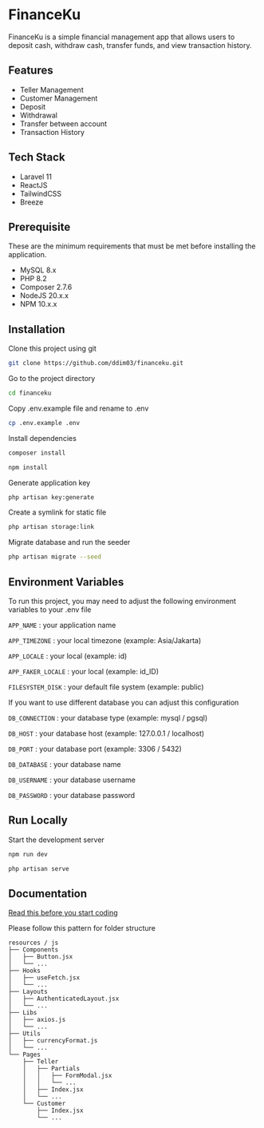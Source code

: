 
# FinanceKu

FinanceKu is a simple financial management app that allows users to deposit cash, withdraw cash, transfer funds, and view transaction history.

## Features

- Teller Management
- Customer Management
- Deposit 
- Withdrawal
- Transfer between account
- Transaction History

## Tech Stack

- Laravel 11
- ReactJS
- TailwindCSS
- Breeze


## Prerequisite


These are the minimum requirements that must be met before installing the application.
- MySQL 8.x
- PHP 8.2
- Composer 2.7.6
- NodeJS 20.x.x
- NPM 10.x.x

## Installation

Clone this project using git
```bash
git clone https://github.com/ddim03/financeku.git
```

Go to the project directory
```bash
cd financeku
```

Copy .env.example file and rename to .env
```bash
cp .env.example .env
```

Install dependencies

```bash
composer install
```

```bash
npm install
```

Generate application key
```bash
php artisan key:generate
```

Create a symlink for static file
```bash
php artisan storage:link
```

Migrate database and run the seeder
```bash
php artisan migrate --seed
```

## Environment Variables

To run this project, you may need to adjust the following environment variables to your .env file

`APP_NAME` : your application name

`APP_TIMEZONE` : your local timezone (example: Asia/Jakarta)

`APP_LOCALE` : your local (example: id)

`APP_FAKER_LOCALE` : your local (example: id_ID)

`FILESYSTEM_DISK` : your default file system (example: public)

If you want to use different database you can adjust this configuration

`DB_CONNECTION` : your database type (example: mysql / pgsql)

`DB_HOST` : your database host (example: 127.0.0.1 / localhost)

`DB_PORT` : your database port (example: 3306 / 5432)

`DB_DATABASE` : your database name

`DB_USERNAME` : your database username

`DB_PASSWORD` : your database password

## Run Locally

Start the development server

```bash
npm run dev
```
```bash
php artisan serve
```


## Documentation

[Read this before you start coding](https://github.com/ddim03/workflow-git-and-github)

Please follow this pattern for folder structure 
```
resources / js
├── Components
│   ├── Button.jsx
│   └── ...
├── Hooks
│   ├── useFetch.jsx
│   └── ...
├── Layouts
│   ├── AuthenticatedLayout.jsx
│   └── ...
├── Libs
│   ├── axios.js
│   └── ...
├── Utils
│   ├── currencyFormat.js
│   └── ...
└── Pages
    ├── Teller
    │   ├── Partials
    │   │   ├── FormModal.jsx
    │   │   └── ...
    │   ├── Index.jsx
    │   └── ...
    └── Customer
        ├── Index.jsx
        └── ...
```